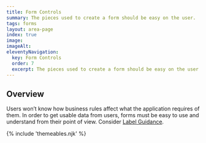 ```yaml
---
title: Form Controls
summary: The pieces used to create a form should be easy on the user.
tags: forms
layout: area-page
index: true
image: 
imageAlt: 
eleventyNavigation:
  key: Form Controls
  order: 7
  excerpt: The pieces used to create a form should be easy on the user.
---
```


## Overview

Users won’t know how business rules affect what the application requires of them. In order to get usable data from users, forms must be easy to use and understand from their point of view. Consider [Label Guidance](/form-controls/labels-guidance).

{% include 'themeables.njk' %}
